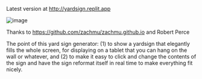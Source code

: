 Latest version at http://yardsign.replit.app

![image](https://github.com/user-attachments/assets/690e861a-88d0-4b0e-9f1a-e7cc321cad21)

Thanks to https://github.com/zachmu/zachmu.github.io and Robert Perce

The point of this yard sign generator: (1) to show a yardsign that elegantly fills the whole screen, for displaying on a tablet that you can hang on the wall or whatever, and (2) to make it easy to click and change the contents of the sign and have the sign reformat itself in real time to make everything fit nicely.
